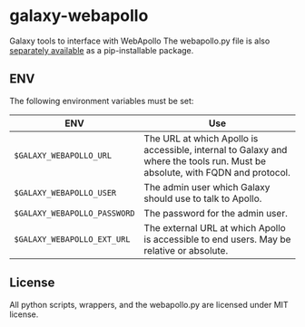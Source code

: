 # galaxy-webapollo

Galaxy tools to interface with WebApollo
The webapollo.py file is also [separately available](https://github.com/erasche/python-apollo) as a pip-installable package.

## ENV

The following environment variables must be set:


ENV                           | Use
---                           | ---
 `$GALAXY_WEBAPOLLO_URL`      | The URL at which Apollo is accessible, internal to Galaxy and where the tools run. Must be absolute, with FQDN and protocol.
 `$GALAXY_WEBAPOLLO_USER`     | The admin user which Galaxy should use to talk to Apollo.
 `$GALAXY_WEBAPOLLO_PASSWORD` | The password for the admin user.
 `$GALAXY_WEBAPOLLO_EXT_URL`  | The external URL at which Apollo is accessible to end users. May be relative or absolute.

## License

All python scripts, wrappers, and the webapollo.py are licensed under MIT license.
